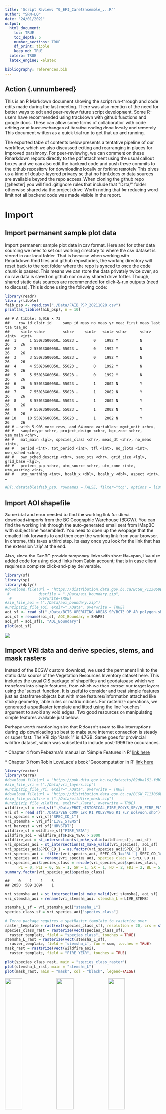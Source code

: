 ```yaml
---
title: 'Script Review: "0_EFI_CaretEnsemble_...R"'
author: "SRM-LQ"
date: "24/01/2022"
output: 
  html_document:
    toc: TRUE
    toc_depth: 5
    number_sections: TRUE
    df_print: tibble
    keep_md: TRUE
  zotero: TRUE
  latex_engine: xelatex
  
bibliography: references.bib
---
```




## Action {.unnumbered}

This is an R Markdown document showing the script run-through and code edits made during the last meeting. There was also mention of the need for better ways to edit and peer-review future script development. Some R-users have recommended using trackdown with github functions and google docs. These can allow some forms of collaboration with code editing or at least exchanges of iterative coding done locally and remotely. This document written as a quick trial run to get that up and running.

The exported table of contents below presents a tentative pipeline of our workflow, which we also discussed editing and rearranging in places for improved parsimony. For peer-reviewing, we can comment on these Rmarkdown reports directly to the pdf attachment using the usual callout boxes and we can also edit the backend code and push these commits to the github repository for downloading locally or forking remotely This gives us a kind of double-layered privacy so that no html.docs or data sources are available beyond the repo access. When cloning the github repo [\@hester] you will find .gitignore rules that include that "Data/" folder otherwise shared via the project drive. Worth noting that for reducing word limit not all backend code was made visible in the report.

# Import

## Import permanent sample plot data

Import permanent sample plot data in csv format. Here and for other data sourcing we need to set our working directory to where the csv dataset is stored in our local folder. That is because when working with Rmarkdown.Rmd files and github repositories, the working directory will reset back to the root folder where the repo is synced to once the code chunk is passed. This means we can store the data privately twice over, so no raw data is saved on github nor on any shared drive folder. Though, shared static data sources are recommended for click-&-run outputs (need to discuss). This is done using the following code:


```r
library(readr)
library(tibble)
faib_psp <- read.csv("./Data/FAIB_PSP_20211028.csv")
print(as_tibble(faib_psp), n = 10)
```

```
## # A tibble: 5,916 × 73
##    row_id clstr_id     samp_id meas_no meas_yr meas_first meas_last   tsa tsa_no
##     <int> <chr>        <chr>     <int>   <int> <chr>      <chr>     <int>  <int>
##  1      1 55023G00050… 55023 …       0    1992 Y          N            26     26
##  2      2 55023G00050… 55023 …       0    1992 Y          N            26     26
##  3      3 55023G00050… 55023 …       0    1992 Y          N            26     26
##  4      4 55023G00050… 55023 …       0    1992 Y          N            26     26
##  5      5 55023G00050… 55023 …       0    1992 Y          N            26     26
##  6      6 55023G00050… 55023 …       1    2002 N          Y            26     26
##  7      7 55023G00050… 55023 …       1    2002 N          Y            26     26
##  8      8 55023G00050… 55023 …       1    2002 N          Y            26     26
##  9      9 55023G00050… 55023 …       1    2002 N          Y            26     26
## 10     10 55023G00050… 55023 …       1    2002 N          Y            26     26
## # … with 5,906 more rows, and 64 more variables: mgmt_unit <chr>,
## #   sampletype <chr>, project_design <chr>, bgc_zone <chr>, ysm_main <chr>,
## #   mat_main <lgl>, species_class <chr>, meas_dt <chr>, no_meas <int>,
## #   period <int>, tot_period <int>, tfl <int>, no_plots <int>, own_sched <chr>,
## #   own_sched_descrip <chr>, samp_sts <chr>, grid_size <lgl>, grid_base <lgl>,
## #   protect_psp <chr>, utm_source <chr>, utm_zone <int>, utm_easting <int>,
## #   utm_northing <int>, bcalb_x <dbl>, bcalb_y <dbl>, aspect <int>, …
```

```r
#DT::datatable(faib_psp, rownames = FALSE, filter="top", options = list(pageLength = 5, scrollX=T))
```

## Import AOI shapefile

Some trial and error needed to find the working link for direct download+imports from the BC Geographic Warehouse (BCGW). You can find the working link through the auto-generated email sent from iMapBC with subject line 'assembled'. You need to open up the webpage that the emailed link forwards to and then copy the working link from your browser. In chrome, this takes a third step. Its easy once you look for the link that has the extension '.zip' at the end.

Also, since the GeoBC provide temporary links with short life-span, I've also added code for using cloud links from Cabin account; that is in case client requires a complete click-and-play deliverable.


```r
library(sf)
library(sp)
library(dplyr)
#download.file(url = "https://distribution.data.gov.bc.ca/BCGW_7113060B_1643392193299_1360.zip",
 #             destfile = "./Data/aoi_boundary.zip",
  #            overwrite=TRUE)
#zip_file_aoi = ("./Data/aoi_boundary.zip")
#unzip(zip_file_aoi, exdir="./Data", overwrite = TRUE)
aoi_sf <- read_sf("./Data/BCTS_OPERATING_AREAS_SP/BCTS_OP_AR_polygon.shp")
aoi_sf = rename(aoi_sf, AOI_Boundary = SHAPE)
aoi_sf = aoi_sf[1, "AOI_Boundary"]
plot(aoi_sf)
```

![](0_EFI-TCC-modelling-pipeline_files/figure-html/unnamed-chunk-2-1.png)<!-- -->

## Import VRI data and derive species, stems, and mask rasters

Instead of the BCGW custom download, we used the permanent link to the static data source of the Vegetation Resources Inventory dataset here. This includes the usual GIS package of shapefiles and geodatabase which we transform into simple features, from which we then extract our target layers using the 'subset' function. It is useful to consider and treat simple features just as dataframe objects but with more features/information attached like sticky geometry, table rules or matrix indices. For rasteriize operations, we generated a spatRaster template and fitted using the line 'touches' argument to avoid any void edges. Two good resources on manipulating simple features available just below.

Perhaps worth mentioning also that R doesn't seem to like interruptions during zip downloading so best to make sure internet connection is steady or super fast. The VRI zip 'Rank 1" is 4.7GB. Same goes for provincial wildfire dataset, which was subsetted to include post-1999 fire occurances.

\* Chapter 4 from Pebezma's manual on 'Simple Features in R' [link here](https://cran.r-project.org/web/packages/sf/vignettes/sf4.html)

\* Chapter 3 from Robin LoveLace's book 'Geocomputation in R' [link here](https://geocompr.robinlovelace.net/attr.html)


```r
library(raster)
library(terra)
#download.file(url = "https://pub.data.gov.bc.ca/datasets/02dba161-fdb7-48ae-a4bb-bd6ef017c36d/2019/VEG_COMP_LYR_R1_POLY_2019.gdb.zip", destfile = "./Data/vri_layers.zip", overwrite=TRUE)
#zip_file_vri = ("./Data/vri_layers.zip")
#unzip(zip_file_vri, exdir="./Data", overwrite = TRUE)
#download.file(url = "https://distribution.data.gov.bc.ca/BCGW_7113060B_1644439767665_15956.zip", destfile = "./Data/wildfire_mask.zip", overwrite = TRUE)
#zip_file_wildfire = ("./Data/wildfire_mask.zip")
#unzip(zip_file_wildfire, exdir="./Data", overwrite = TRUE)
wildfire_sf = read_sf("./Data/PROT_HISTORICAL_FIRE_POLYS_SP//H_FIRE_PLY_polygon.shp")
vri_sf = read_sf("./Data/VEG_COMP_LYR_R1_POLY/VEG_R1_PLY_polygon.shp")
vri_species = vri_sf["SPEC_CD_1"]
vri_stemsha = vri_sf["LIVE_STEMS"]
vri_harvest = vri_sf["HRVSTDT"]
wildfire_sf = wildfire_sf["FIRE_YEAR"]
wildfire_aoi = wildfire_sf$FIRE_YEAR > 2000
wildfire_aoi = st_intersection(st_make_valid(wildfire_sf), aoi_sf)
vri_species_aoi = st_intersection(st_make_valid(vri_species), aoi_sf)
vri_species_aoi$SPEC_CD_1 = as.factor(vri_species_aoi$SPEC_CD_1)
vri_species_aoi =  filter(vri_species_aoi, SPEC_CD_1=='BL' | SPEC_CD_1=='FD' |SPEC_CD_1=='FDI' | SPEC_CD_1=='PL' | SPEC_CD_1=='PLI' | SPEC_CD_1=='SE' | SPEC_CD_1=='SW' | SPEC_CD_1=='SX')
vri_species_aoi = rename(vri_species_aoi, species_class = SPEC_CD_1)
vri_species_aoi$species_class = recode(vri_species_aoi$species_class, 
      PL = 0, PLI = 0, SE = 1, SW = 1, SX = 1, FD = 2, FDI = 2, BL = 5)
summary.factor(vri_species_aoi$species_class)
```

```
##    0    1    2    5 
## 2050  589 2094    1
```

```r
vri_stemsha_aoi = st_intersection(st_make_valid(vri_stemsha), aoi_sf)
vri_stemsha_aoi = rename(vri_stemsha_aoi, stemsha_L = LIVE_STEMS)

stemsha_L_sf = vri_stemsha_aoi["stemsha_L"]
species_class_sf = vri_species_aoi["species_class"]

# Terra package requires a spatRaster template to rasterize over
raster_template = rast(ext(species_class_sf), resolution = 20, crs = st_crs(species_class_sf)$wkt)
species_class_rast = rasterize(vect(species_class_sf), 
  raster_template, field = "species_class", touches = TRUE)
stemsha_L_rast = rasterize(vect(stemsha_L_sf), 
  raster_template, field = "stemsha_L", fun = sum, touches = TRUE)
mask_rast = rasterize(vect(wildfire_aoi), 
  raster_template, field = "FIRE_YEAR", touches = TRUE)

plot(species_class_rast, main = "species_class_raster")
plot(stemsha_L_rast, main = "stemsha_L")
plot(mask_rast, main = "mask", col = "black", legend=FALSE)
```

<img src="0_EFI-TCC-modelling-pipeline_files/figure-html/unnamed-chunk-3-1.png" width="33%" /><img src="0_EFI-TCC-modelling-pipeline_files/figure-html/unnamed-chunk-3-2.png" width="33%" /><img src="0_EFI-TCC-modelling-pipeline_files/figure-html/unnamed-chunk-3-3.png" width="33%" />

## Import LiDAR data and derive terrain rasters

DEM raster tiles were downloaded from two zipped files. To speed up the markdown output, file.paths were assigned to a zip-directory and unzip-directory. Individual tiles were then assembled as list objects and prepared for merging through two steps. A object was first assigned to the folder location then a second list function was used to index the folder contents as a gridded object. Merging was passed through the *"do.call"* function to generate two raster mosaics, lead_htop and elevation, which were then write as single raster and saved in the Raster_Covariates subfolder. GDAL functions remain in the working script file for further review "0_EFI_CaretEnsemble_ModelTuned_RasterPredicted". See below:


```r
library(rgdal)
# Unpack zipped downloads into assigned directory
#zip_file_vh = ("./Data/VegHt.zip")
#zip_file_be = ("./Data//BareEarth.zip")
#zip_dir_vh = ("./Data/")
#zip_dir_be = ("./Data/")
#unzip(zip_file_vh, exdir=zip_dir_vh, overwrite = TRUE)
#unzip(zip_file_be, exdir=zip_dir_be, overwrite = TRUE)
# Assign sub-directory to where unzipped files become nested
#unzip_dir_vh <- paste0("./Data/VegHt")
#unzip_dir_be <- paste0("./Data/BareEarth")

# Compile folder contents as list objects. 
#filez_vh = list.files(
#  unzip_dir_vh,
#  full.names = T,
#  all.files = FALSE,
#  pattern = '.tif$') 
#filez_be = list.files(
#  unzip_dir_be,
#  full.names = T,
#  all.files = FALSE,
#  pattern = '.tif$') 
# Prepare lists for merging by indexing contents
#lead_htop_raster_list <- lapply(filez_vh, raster)
#elev_raster_list <- lapply(filez_be, raster)

# Merge and assign overlapping tiles tolerance = 1
#lead_htop_raster = do.call(merge, c(lead_htop_raster_list, tolerance = 1))
#elev_raster = do.call(merge, c(elev_raster_list, tolerance = 1))
# Save outputs as new raster.tif files
#writeRaster(lead_htop_raster, filename = "./Data/Raster_Covariates/lead_htop_raster.tif", overwrite=TRUE)
#writeRaster(elev_raster, filename = "./Data/Raster_Covariates/elev_raster.tif", overwrite=TRUE)
lead_htop_raster = raster::raster("./Data/Raster_Covariates/lead_htop_raster.tif")
elev_raster = raster::raster("./Data/Raster_Covariates/elev_raster.tif")
plot(lead_htop_raster, main = "lead_htop_raster")
plot(elev_raster, main = "elev_raster")
```

<img src="0_EFI-TCC-modelling-pipeline_files/figure-html/unnamed-chunk-4-1.png" width="50%" /><img src="0_EFI-TCC-modelling-pipeline_files/figure-html/unnamed-chunk-4-2.png" width="50%" />

From the merged elevation raster from above, we derived slope and aspect rasters by applying the nice and easy 'terrain' function from the terra package. The terra package also allowed us to work with spatRasters, which are kind of raster-lite files that function super well and fast in R. After deriving an elevation spatRaster, we kept it as a reference layer over which all other raster (or spatRaster) processing operations were conducted.

One other key strategy to this workflow was that it helped to avoid modifications being made to LiDAR data. Though, some subsequent options still remain uncertain. That is, whether its better to aggregate resolution of LiDAR files from 1m to 20m before or after deriving the landscape metrics. The former is obviously less expensive for running time.


```r
elev = rast(elev_raster)
crs(elev) = "epsg:3005"
elev = aggregate(elev, fact = 20, fun = mean)
slope = terrain(elev, v="slope", unit="degrees", neighbors=8)
aspect = terrain(elev, v="aspect", unit="degrees", neighbors=8)
asp_cos = cos((aspect*pi)/180)
asp_sin = sin((aspect*pi)/180)
plot(slope, main = "slope")
plot(asp_cos, main = "asp_cos")
plot(asp_sin, main = "asp_sin")
```

<img src="0_EFI-TCC-modelling-pipeline_files/figure-html/unnamed-chunk-5-1.png" width="33%" /><img src="0_EFI-TCC-modelling-pipeline_files/figure-html/unnamed-chunk-5-2.png" width="33%" /><img src="0_EFI-TCC-modelling-pipeline_files/figure-html/unnamed-chunk-5-3.png" width="33%" />

# Tidy

## Tidy permanent sample plot data

To run the final ecosystem models and generate the predicted rasters, we need to match the number and naming of predictors between our fitted data (permanent sample plot data) and our spatial data (raster stack). From descriptives of category labeling and species lists, the 'spc_live1' predictor in faib dataset was adopted. However, this might need checking. In addition to our target variable 'wsvha_L', the faib data was subsetted down to include only 'elev', 'slope', 'asp_co', 'asp_sin', 'lead_htop', 'stemsha_L' and 'species_class' as predictors. The data was then scanned for missing or problematic observations and transformed into numeric values required for raster operations.


```r
faib_psp$spc_live1 = as.factor(faib_psp$spc_live1)
faib_psp = subset(faib_psp, spc_live1 == "PL" | spc_live1 == "SB" | spc_live1 == "SE" | 
  spc_live1 == "SX" | spc_live1 == "FD" | spc_live1 == "CW" | spc_live1 == "HW" | spc_live1 == "BL")
faib_psp$species_class = recode(faib_psp$spc_live1, 
    PL = 0, SB = 1, SE = 1, SX = 1, FD = 2, CW = 3, HW = 4, BL = 5)
faib_psp$asp_cos = cos((faib_psp$aspect * pi) / 180)
faib_psp$asp_sin = sin((faib_psp$aspect * pi) / 180)
faib_psp$wsvha_L = as.numeric(faib_psp$wsvha_L)
faib_psp$stemsha_L = as.numeric(faib_psp$stemsha_L)
faib_psp$slope = as.numeric(faib_psp$slope)
faib_psp$aspect = as.numeric(faib_psp$aspect)
faib_psp$asp_cos = as.numeric(faib_psp$asp_cos)
faib_psp$asp_sin = as.numeric(faib_psp$asp_sin)
faib_psp$lead_htop = as.numeric(faib_psp$lead_htop)
faib_psp$species_class = as.numeric(faib_psp$species_class)
faib_psp$elev = as.numeric(faib_psp$elev)
```

The data was subsetted and cleaned twice over, first for model 1 (incl. stemsha_L) and again for model 2 (excl. stemsha_L) before the model fitting stage. There's likely a tidier way to do this, but havent seen the light yet. Please rearrange as you see fit. Also, for use in spatial partitioning or mlr packages, the final dataframe was also promoted to SpatialPointsDataFrame and simplefeature towards end of code chunk (l.259)


```r
faib_vri_true_m1_df = faib_psp[
  c("elev", "slope", "asp_cos", "asp_sin", "lead_htop", "species_class", "stemsha_L", "wsvha_L")]
faib_vri_true_m2_df = faib_psp[
  c("elev", "slope", "asp_cos", "asp_sin", "lead_htop", "species_class", "wsvha_L")] 
faib_vri_true_m1_df$lead_htop[faib_vri_true_m1_df$lead_htop < 1.3] = NA
faib_vri_true_m2_df$lead_htop[faib_vri_true_m2_df$lead_htop < 1.3] = NA
faib_vri_true_m1_df = na.omit(faib_vri_true_m1_df)
faib_vri_true_m2_df = na.omit(faib_vri_true_m2_df)
sum(is.na(faib_vri_true_m1_df))
```

```
## [1] 0
```

```r
sum(is.na(faib_vri_true_m2_df))
```

```
## [1] 0
```

```r
#DT::datatable(faib_vri_true_m2_df, rownames = FALSE, filter="top", options = list(pageLength = 5, scrollX=T))
print(as_tibble(faib_vri_true_m2_df), n = 10)
```

```
## # A tibble: 5,264 × 7
##     elev slope   asp_cos asp_sin lead_htop species_class wsvha_L
##    <dbl> <dbl>     <dbl>   <dbl>     <dbl>         <dbl>   <dbl>
##  1   793    15 -1.84e-16      -1      23.0             0    310.
##  2   793    15 -1.84e-16      -1      23.0             0    309.
##  3   793    15 -1.84e-16      -1      23.0             0    308.
##  4   793    15 -1.84e-16      -1      23.0             0    303.
##  5   793    15 -1.84e-16      -1      23.0             0    288.
##  6   793    15 -1.84e-16      -1      26.0             0    390.
##  7   793    15 -1.84e-16      -1      26.0             0    390.
##  8   793    15 -1.84e-16      -1      26.0             0    389.
##  9   793    15 -1.84e-16      -1      26.0             0    384.
## 10   793    15 -1.84e-16      -1      26.0             0    369.
## # … with 5,254 more rows
```

```r
faib_vri_true_sf = st_as_sf(faib_psp, coords = c("bcalb_x", "bcalb_y"), crs = 3153)
faib_vri_true_sp = as(faib_vri_true_sf, "Spatial")
```

Permanent sample plot data was split using a 80:20 ratio to derive training and test sets for model validation. This was repeated three times both for model1 and model2 so that an X and y array was generate for each, as well as a complete dataframe split. The X and y arrays, which assigned the target variable its own split and predictors another provided quicker run times in subsequent modelling operations.


```r
n <- nrow(faib_vri_true_m1_df)
frac <- 0.8
ix <- sample(n, frac * n)
train_m1 = faib_vri_true_m1_df[ix,]
test_m1 = faib_vri_true_m1_df[-ix,]
train_m2 = faib_vri_true_m2_df[ix,]
test_m2 = faib_vri_true_m2_df[-ix,]

X_train_m1=train_m1[,-8]
X_test_m1=test_m1[,-8]
y_train_m1=train_m1[,8]
y_test_m1=test_m1[,8]

X_train_m2=train_m2[,-7]
X_test_m2=test_m2[,-7]
y_train_m2=train_m2[,7]
y_test_m2=test_m2[,7]

X_m1 = faib_vri_true_m1_df[,-8]
y_m1 = faib_vri_true_m1_df[,8]
X_m2 = faib_vri_true_m2_df[,-7]
y_m2 = faib_vri_true_m2_df[,7]
```

## Tidy raster covariates

Using terra functions and the elevation spatRaster created above, raster covariates were resampled, clipped, and reprojected to fit the LiDAR data. This was faster than the 'raster' and 'stars' package and produced fewer margin errors and data voids compared to QuantumGIS and Python pipeline we tested. First the LiDAR rasters were reprojected from EPSG:9001 to 3005, and then the 'resample' tool was used to run all processing at once: i.e. matching origin, crs, res and extents.


```r
lead_htop = rast(lead_htop_raster)
stems = stemsha_L_rast
species = species_class_rast
mask = mask_rast

crs(lead_htop) = "epsg:3005"
lead_htop = aggregate(lead_htop, fact = 20, fun = mean) 
slope = resample(slope, elev, method="bilinear")
asp_cos = resample(asp_cos, elev, method="bilinear")
asp_sin = resample(asp_sin, elev, method="bilinear")
lead_htop = resample(lead_htop, elev, method="bilinear")
species = resample(species, elev, method="near")
stems = resample(stems, elev, method="bilinear")
mask = resample(mask, elev, method="near")

elev = mask(elev, vect(aoi_sf))
lead_htop = mask(lead_htop, vect(aoi_sf))
slope = mask(slope, elev, inverse=FALSE)
asp_cos = mask(asp_cos, elev, inverse=FALSE)
asp_sin = mask(asp_sin, elev, inverse=FALSE)
species = mask(species, elev, inverse=FALSE)
stems = mask(stems, elev, inverse=FALSE)

lead_htop[lead_htop < 1.3] <- NA
mask_lead_htop = mask(elev, lead_htop, inverse=TRUE)
mask = mask(mask_lead_htop, mask, inverse=FALSE)
elev = mask(elev, mask, inverse=FALSE)
lead_htop = mask(lead_htop, mask, inverse=TRUE)
slope = mask(slope, mask, inverse=TRUE)
asp_cos = mask(asp_cos, mask, inverse=TRUE)
asp_sin = mask(asp_sin, mask, inverse=TRUE)
species = mask(species, mask, inverse=TRUE)
stems = mask(stems, mask, inverse=TRUE)

plot(elev, main="Elevation")
plot(slope, main="Slope")
plot(asp_cos, main="Aspect Cosine")
plot(asp_sin, main="Aspect Sine")
plot(lead_htop, main="Veg Ht")
plot(species, main="Species")
plot(stems, main="Stems/ha")
```

<img src="0_EFI-TCC-modelling-pipeline_files/figure-html/unnamed-chunk-9-1.png" width="50%" /><img src="0_EFI-TCC-modelling-pipeline_files/figure-html/unnamed-chunk-9-2.png" width="50%" /><img src="0_EFI-TCC-modelling-pipeline_files/figure-html/unnamed-chunk-9-3.png" width="50%" /><img src="0_EFI-TCC-modelling-pipeline_files/figure-html/unnamed-chunk-9-4.png" width="50%" /><img src="0_EFI-TCC-modelling-pipeline_files/figure-html/unnamed-chunk-9-5.png" width="50%" /><img src="0_EFI-TCC-modelling-pipeline_files/figure-html/unnamed-chunk-9-6.png" width="50%" /><img src="0_EFI-TCC-modelling-pipeline_files/figure-html/unnamed-chunk-9-7.png" width="50%" />

Spatial covariates were then transformed back from spatRasters to rasters and assembled as raster stacks (covs_m1 and covs_m2). Maybe worth checking again here the naming of rasters before converting and stacking. If needed, the following chunk can be used to rename spatRasters:


```r
library(Rcpp)
names(elev) = "elev"
names(slope) = "slope"
names(asp_cos) = "asp_cos"
names(asp_sin) = "asp_sin"
names(species) = "species_class"
names(stems) = "stemsha_L"
names(lead_htop) = "lead_htop"

elev_raster = raster(elev)
slope_raster = raster(slope)
asp_cos_raster = raster(asp_cos)
asp_sin_raster = raster(asp_sin)
species_class_raster = raster(species)
stemsha_L_raster = raster(stems)
lead_htop_raster = raster(lead_htop)

covs_m1 = stack(elev_raster, slope_raster, asp_cos_raster, asp_sin_raster, 
                lead_htop_raster, species_class_raster,stemsha_L_raster)
covs_m2 = stack(elev_raster,slope_raster, asp_cos_raster, asp_sin_raster, 
                lead_htop_raster, species_class_raster)

names(covs_m1)
```

```
## [1] "elev"          "slope"         "asp_cos"       "asp_sin"      
## [5] "lead_htop"     "species_class" "stemsha_L"
```

```r
names(faib_vri_true_m1_df)
```

```
## [1] "elev"          "slope"         "asp_cos"       "asp_sin"      
## [5] "lead_htop"     "species_class" "stemsha_L"     "wsvha_L"
```

```r
names(covs_m2)
```

```
## [1] "elev"          "slope"         "asp_cos"       "asp_sin"      
## [5] "lead_htop"     "species_class"
```

```r
names(faib_vri_true_m2_df)
```

```
## [1] "elev"          "slope"         "asp_cos"       "asp_sin"      
## [5] "lead_htop"     "species_class" "wsvha_L"
```

# Transform

Data was explored first by comparing visually the distribution of raster covariates and faib dataframe predictors. Wilcoxon normality test of signed-rank sum was reported accordingly. Visualization of data distribution was compared using simple histograms from the 'MASS' package and base R functions. Pixel inclusion was increased to widen raster sample (22000000). When working with larger Williams Lake-wide rasters, exploratory data analysis may require an improved sampling strategy to account for larger pixel count.


```r
library(MASS)
wilcox.test(faib_vri_true_m1_df$elev) # p<0.0001
wilcox.test(faib_vri_true_m1_df$slope) # p<0.0001
wilcox.test(faib_vri_true_m1_df$asp_cos) # p=0.8749
wilcox.test(faib_vri_true_m1_df$asp_sin) # p<0.0001
wilcox.test(faib_vri_true_m1_df$lead_htop) # p<0.0001
wilcox.test(faib_vri_true_m1_df$stemsha_L) # p<0.0001
wilcox.test(faib_vri_true_m1_df$wsvha_L) # p<0.0001

truehist(faib_vri_true_m1_df$elev, main="DEM (faib)", maxpixels=22000000)
hist(elev, main="DEM (raster)", maxpixels=22000000)
truehist(faib_vri_true_m1_df$slope, main="Slope (faib)", maxpixels=22000000)
hist(slope, main="Slope (raster)", maxpixels=22000000) 
truehist(faib_vri_true_m1_df$asp_cos, main="Northness (faib)", maxpixels=22000000)
hist(asp_cos, main="Northness (raster)", maxpixels=22000000)
truehist(faib_vri_true_m1_df$asp_sin, main="Eastness (faib)", maxpixels=22000000)
hist(asp_sin, main="Eastness (raster)", maxpixels=22000000)
truehist(faib_vri_true_m1_df$stemsha_L, main="Stems/ha (faib)", maxpixels=22000000)
hist(stems, main="Stems/ha (raster)", maxpixels=22000000)
truehist(faib_vri_true_m1_df$species_class, main="Lead Species (faib)", maxpixels=22000000)
hist(species, main="Lead Species (raster)", maxpixels=22000000)
truehist(faib_vri_true_m1_df$lead_htop, main="Mean Tree Height (faib)", maxpixels=22000000)
hist(lead_htop, main="Mean Tree Height (raster)", maxpixels=22000000) 
truehist(faib_vri_true_m1_df$wsvha_L, main="Whole Stem Vol (faib)", maxpixels=22000000)
```

<img src="0_EFI-TCC-modelling-pipeline_files/figure-html/unnamed-chunk-11-1.png" width="25%" /><img src="0_EFI-TCC-modelling-pipeline_files/figure-html/unnamed-chunk-11-2.png" width="25%" /><img src="0_EFI-TCC-modelling-pipeline_files/figure-html/unnamed-chunk-11-3.png" width="25%" /><img src="0_EFI-TCC-modelling-pipeline_files/figure-html/unnamed-chunk-11-4.png" width="25%" /><img src="0_EFI-TCC-modelling-pipeline_files/figure-html/unnamed-chunk-11-5.png" width="25%" /><img src="0_EFI-TCC-modelling-pipeline_files/figure-html/unnamed-chunk-11-6.png" width="25%" /><img src="0_EFI-TCC-modelling-pipeline_files/figure-html/unnamed-chunk-11-7.png" width="25%" /><img src="0_EFI-TCC-modelling-pipeline_files/figure-html/unnamed-chunk-11-8.png" width="25%" /><img src="0_EFI-TCC-modelling-pipeline_files/figure-html/unnamed-chunk-11-9.png" width="25%" /><img src="0_EFI-TCC-modelling-pipeline_files/figure-html/unnamed-chunk-11-10.png" width="25%" /><img src="0_EFI-TCC-modelling-pipeline_files/figure-html/unnamed-chunk-11-11.png" width="25%" /><img src="0_EFI-TCC-modelling-pipeline_files/figure-html/unnamed-chunk-11-12.png" width="25%" /><img src="0_EFI-TCC-modelling-pipeline_files/figure-html/unnamed-chunk-11-13.png" width="25%" /><img src="0_EFI-TCC-modelling-pipeline_files/figure-html/unnamed-chunk-11-14.png" width="25%" /><img src="0_EFI-TCC-modelling-pipeline_files/figure-html/unnamed-chunk-11-15.png" width="25%" />

## Explore data transformations

Faib predictors were also tested for linear hypotheses and emerging trends in residual variance. To examine linearity and assess predictor influence, predictor variables were fitted with univariate linear functions. Using these predictive functions, residuals were mapped and Breush-Pagan test of constant variance were reported.


```r
library(olsrr)
library(car)
elev_wsvha_lm = lm(wsvha_L ~ elev, data = faib_vri_true_m1_df)
slope_wsvha_lm = lm(wsvha_L ~ slope, data = faib_vri_true_m1_df)
asp_cos_wsvha_lm = lm(wsvha_L ~ asp_cos, data = faib_vri_true_m1_df)
asp_sin_wsvha_lm = lm(wsvha_L ~ asp_sin, data = faib_vri_true_m1_df)
lead_htop_wsvha_lm = lm(wsvha_L ~ lead_htop, data = faib_vri_true_m1_df)
species_class_wsvha_lm = lm(wsvha_L ~ species_class, data = faib_vri_true_m1_df)
stemsha_L_wsvha_lm = lm(wsvha_L ~ stemsha_L, data = faib_vri_true_m1_df)

ols_test_breusch_pagan(elev_wsvha_lm) # p=0.0012
ols_test_breusch_pagan(slope_wsvha_lm) # p=0.6685
ols_test_breusch_pagan(asp_cos_wsvha_lm) # p<0.000000 
ols_test_breusch_pagan(asp_sin_wsvha_lm) # p=0.5316
ols_test_breusch_pagan(lead_htop_wsvha_lm) # p<0.000000000000000 
ols_test_breusch_pagan(stemsha_L_wsvha_lm) # p<0.000000000000000 

truehist(faib_vri_true_m1_df$elev)
truehist(elev_wsvha_lm$residuals)
plot(wsvha_L ~ elev, data = faib_vri_true_m1_df, 
 main="Linear function showing negative correlation:\nR^2=0.011, ρ=-0.0954, p<0.0000",
  col="blue", pch=20, cex=0.5, cex.main=0.6, cex.lab=0.8, cex.axis=0.8, adj=1, 
     ylab = "wsvha_L (m3/ha)", xlab = "DEM")
abline(elev_wsvha_lm, col = "red")
plot(elev_wsvha_lm, which=1, 
 main="Residuals showing increasing trend\n clustering at larger fitted values", 
  col="blue", pch=20, cex=0.5, cex.main=0.6, cex.lab=0.5, cex.axis=0.5, adj=1) 
truehist(faib_vri_true_m1_df$slope)
truehist(slope_wsvha_lm$residuals)
plot(wsvha_L ~ slope, data = faib_vri_true_m1_df,
 main="Linear function showing negative correlation:\nR^2=0.0013, ρ=-0.5171: p=0.0009", 
  col="blue", pch=20, cex=0.5, cex.main=0.6, cex.lab=0.8, cex.axis=0.8, adj=1,
     ylab = "wsvha_L (m3/ha)", xlab = "slope")
abline(slope_wsvha_lm, col = "red")
plot(slope_wsvha_lm, which=1, 
 main="Residuals showing increasing trend of\nnegative errors near larger fitted values",
  col="blue", pch=20, cex=0.5, cex.main=0.6, cex.lab=0.5, cex.axis=0.5, adj=1) 
truehist(faib_vri_true_m1_df$asp_cos)
truehist(asp_cos_wsvha_lm$residuals)
plot(wsvha_L ~ asp_cos, data = faib_vri_true_m1_df,
 main="Linear function showing positive correlation:\nR^2=0.005, ρ=15.197, p<0.000",
  col="blue", pch=20, cex=0.5, cex.main=0.6, cex.lab=0.8, cex.axis=0.8, adj=1,
     ylab = "wsvha_L (m3/ha)", xlab = "asp_cos")
abline(asp_cos_wsvha_lm, col = "red")
plot(asp_cos_wsvha_lm, which=1, 
 main="Residuals showing almost constant variance", 
  col="blue", pch=20, cex=0.5, cex.main=0.6, cex.lab=0.5, cex.axis=0.5, adj=1) 
truehist(faib_vri_true_m1_df$asp_sin)
truehist(asp_sin_wsvha_lm$residuals)
plot(wsvha_L ~ asp_sin, data = faib_vri_true_m1_df,
 main="No signficant linear relationship found\n R^2<0.0001, ρ=1.535, p=0.5915",
  col="blue", pch=20, cex=0.5, cex.main=0.6, cex.lab=0.8, cex.axis=0.8, adj=1,
     ylab = "wsvha_L (m3/ha)", xlab = "asp_sin")
abline(asp_sin_wsvha_lm, col = "red")
plot(asp_sin_wsvha_lm, which=1, 
 main="Residuals showing near constant variance\n with slight decreasing trend", 
  col="blue", pch=20, cex=0.5, cex.main=0.6, cex.lab=0.5, cex.axis=0.5, adj=1) 
truehist(faib_vri_true_m1_df$lead_htop)
truehist(lead_htop_wsvha_lm$residuals)
plot(wsvha_L ~ lead_htop, data = faib_vri_true_m1_df,
 main="Linear function shows positive correlation:\n R^2=0.6508, ρ=20.6829, p<0.0000",
  col="blue", pch=20, cex=0.5, cex.main=0.6, cex.lab=0.8, cex.axis=0.8, adj=1,
     ylab = "wsvha_L (m3/ha)", xlab = "lead_htop")
abline(lead_htop_wsvha_lm, col = "red")
plot(lead_htop_wsvha_lm, which=1, 
 main="Residuals showing non-constant variance with\n increasing trends at smallest and largest fitted values", 
  col="blue", pch=20, cex=0.5, cex.main=0.6, cex.lab=0.5, cex.axis=0.5, adj=1) 
truehist(faib_vri_true_m1_df$stemsha_L)
truehist(stemsha_L_wsvha_lm$residuals)
plot(wsvha_L ~ stemsha_L, data = faib_vri_true_m1_df,
 main="No significant relationship with response variable:\nR^2=0.0001, ρ=-0.0008, p<0.4743",
  col="blue", pch=20, cex=0.5, cex.main=0.6, cex.lab=0.5, cex.axis=0.5, adj=1,
     ylab = "wsvha_L (m3/ha)", xlab = "stemsha_L")
abline(stemsha_L_wsvha_lm, col = "red")
plot(stemsha_L_wsvha_lm, which=1, 
 main="Residuals showing non-constant variance with negative\nand positive errors clusters at larger fitted values", 
  col="blue", pch=20, cex=0.5, cex.main=0.6, cex.lab=0.5, cex.axis=0.5, adj=1) 
truehist(faib_vri_true_m1_df$species_class)
truehist(species_class_wsvha_lm$residuals)
plot(species_class_wsvha_lm, which=1, 
 main="Residuals showing decreasing trend with True-fir group:\nR^2=0.0025, ρ=6.584, p<0.000", 
  col="blue", pch=20, cex=0.5, cex.main=0.6, cex.lab=0.5, cex.axis=0.5, adj=1) 
car::residualPlots(elev_wsvha_lm, terms= ~ 1 | species_class, cex=0.1, pch=19) 
```

<img src="0_EFI-TCC-modelling-pipeline_files/figure-html/unnamed-chunk-12-1.png" width="25%" /><img src="0_EFI-TCC-modelling-pipeline_files/figure-html/unnamed-chunk-12-2.png" width="25%" /><img src="0_EFI-TCC-modelling-pipeline_files/figure-html/unnamed-chunk-12-3.png" width="25%" /><img src="0_EFI-TCC-modelling-pipeline_files/figure-html/unnamed-chunk-12-4.png" width="25%" /><img src="0_EFI-TCC-modelling-pipeline_files/figure-html/unnamed-chunk-12-5.png" width="25%" /><img src="0_EFI-TCC-modelling-pipeline_files/figure-html/unnamed-chunk-12-6.png" width="25%" /><img src="0_EFI-TCC-modelling-pipeline_files/figure-html/unnamed-chunk-12-7.png" width="25%" /><img src="0_EFI-TCC-modelling-pipeline_files/figure-html/unnamed-chunk-12-8.png" width="25%" /><img src="0_EFI-TCC-modelling-pipeline_files/figure-html/unnamed-chunk-12-9.png" width="25%" /><img src="0_EFI-TCC-modelling-pipeline_files/figure-html/unnamed-chunk-12-10.png" width="25%" /><img src="0_EFI-TCC-modelling-pipeline_files/figure-html/unnamed-chunk-12-11.png" width="25%" /><img src="0_EFI-TCC-modelling-pipeline_files/figure-html/unnamed-chunk-12-12.png" width="25%" /><img src="0_EFI-TCC-modelling-pipeline_files/figure-html/unnamed-chunk-12-13.png" width="25%" /><img src="0_EFI-TCC-modelling-pipeline_files/figure-html/unnamed-chunk-12-14.png" width="25%" /><img src="0_EFI-TCC-modelling-pipeline_files/figure-html/unnamed-chunk-12-15.png" width="25%" /><img src="0_EFI-TCC-modelling-pipeline_files/figure-html/unnamed-chunk-12-16.png" width="25%" /><img src="0_EFI-TCC-modelling-pipeline_files/figure-html/unnamed-chunk-12-17.png" width="25%" /><img src="0_EFI-TCC-modelling-pipeline_files/figure-html/unnamed-chunk-12-18.png" width="25%" /><img src="0_EFI-TCC-modelling-pipeline_files/figure-html/unnamed-chunk-12-19.png" width="25%" /><img src="0_EFI-TCC-modelling-pipeline_files/figure-html/unnamed-chunk-12-20.png" width="25%" /><img src="0_EFI-TCC-modelling-pipeline_files/figure-html/unnamed-chunk-12-21.png" width="25%" /><img src="0_EFI-TCC-modelling-pipeline_files/figure-html/unnamed-chunk-12-22.png" width="25%" /><img src="0_EFI-TCC-modelling-pipeline_files/figure-html/unnamed-chunk-12-23.png" width="25%" /><img src="0_EFI-TCC-modelling-pipeline_files/figure-html/unnamed-chunk-12-24.png" width="25%" /><img src="0_EFI-TCC-modelling-pipeline_files/figure-html/unnamed-chunk-12-25.png" width="25%" /><img src="0_EFI-TCC-modelling-pipeline_files/figure-html/unnamed-chunk-12-26.png" width="25%" /><img src="0_EFI-TCC-modelling-pipeline_files/figure-html/unnamed-chunk-12-27.png" width="25%" /><img src="0_EFI-TCC-modelling-pipeline_files/figure-html/unnamed-chunk-12-28.png" width="25%" />

## Apply data transformations

Six predictors exhibited non-normal distributions with left-leaning skewness (*W*, p\<0.001) and five predictors produced non-constant variance against the response variable (*B*, p\<0.001). Residuals showed increasing trends and patterns of funnelling that suggested anomalies were clustered among larger fitted values or among stands with higher wsvha values. In addition, significantly negative influences were observed by slope and stemsha on wsvha, while initial modelling generated negative value estimates confirming need for data normalizations (wsvha\<0.00m3/ha). In response, modelled data was treated with three Preprocess functions from the caret package. The 'center' method was used to subtract the mean of the predictors data from the predictor values and the 'scale' method was used to divide them by their standard deviation. A 'BoxCox' transformation applied an exponential lambda to positive values to coerce a Gaussian distribution as presented in the equation below:

$X(\lambda)\begin{cases}\frac{x^{\lambda}-1}{\lambda} & \Leftrightarrow \lambda \neq 0\\\\logx & \Leftrightarrow \lambda = 0\end{cases}$

Data transformations were implementated iteratively with each model fitting using 'caret' model tuning functions as shown in the following section.

# Model

Model 1 and model 2 were fitted with the ransformed 'pre-processed' permanent sample plot data and calibrated with nine different algorithms (Table 1). Models were trained using a 10 k-fold cross validation technique, which divided the dataset into 10 groups of 10 data blocks to generate aggregated estimates from across the 100 data folds. This was repeated 3 times with training folds starting at different origins each time.

Performance metrics were reported regarding Mean Absolute Error (MAE), Root Mean Squared Error (RMSE), and Root Mean Squared Ratio (RMSEratio) in order to account for overall model accuracy, level of model precision, and model bias, respectively.. Using these metrics, algorithms were optimized using hyper-parameter tuning (Table 1).

Two Support Vector Machine (SVM) algorithms were fitted with a radial and linear kernel, which were tuned using the same tuning grid that tested for optimal cost values in the range of between 1 and 20 and scanned for optimal gamma values between -1 and +1.  Random Forest (RF) models were calibrated with two hyperparameters using a grid search of Mtry between 2 and 10 variables at each split over two regression trees consisting of 50 and 500 decision branches. An EnsembleElastic 
Net model was fitted with a generalized additive linearized model, which was tuned based on optomized results of three foundational models including linear model, 

## Model 1: 'M1.svm.radial'


```r
library(e1071)
library(caret)
library(caretEnsemble)
library(randomForest)
library(DescTools)

# full-fitted
tuneResult_svm_m2_full <- tune(svm, X_m2, y_m2, 
  ranges = list(cost = c(1,5,7,15,20), gamma = 2^(-1:1)),
  tunecontrol = tune.control(cross = 10,  nrepeat = 5), 
  preProcess = c("BoxCox","center","scale"))
tunedModel_svm_m2_full <- tuneResult_svm_m2_full$best.model
save(tunedModel_svm_m2_full, file = "./Models/tunedModel_svm_m2_full.RData")
tunedModel_svm_m2 = predict(
  tunedModel_svm_m2_full,
  X_m2, y_m2)

# train-fitted
tuneResult_svm_m2_train <- tune(
  svm, X_train_m2, y_train_m2,
  ranges = list(cost = c(1,5,7,15,20), gamma = 2^(-1:1)),
  tunecontrol = tune.control(cross = 10,  nrepeat = 5),
  preProcess = c("BoxCox","center","scale"))
tunedModel_svm_m2_train <- tuneResult_svm_m2_train$best.model

# test-fitted
tunedModel_svm_m2_test = predict(
  tunedModel_svm_m2_train,
  X_test_m2, y_test_m2)

tunedModel_svm_m2_test_MAE = MAE(tunedModel_svm_m2_test, y_test_m2)
tunedModel_svm_m2_test_RMSE = RMSE(tunedModel_svm_m2_test, y_test_m2)
tunedModel_svm_m2_full_MAE = MAE(tunedModel_svm_m2, y_m2)
tunedModel_svm_m2_full_RMSE = RMSE(tunedModel_svm_m2, y_m2)
tunedModel_svm_m2_full_RMSEratio = tunedModel_svm_m2_full_RMSE/tunedModel_svm_m2_test_RMSE
print(summary(tunedModel_svm_m2_full))
```

# Visualize

Four best-performing models, including the Random Forest 50-Tree model, the two Support Vector Radial Kernel models, and the Ensemble Elastic Net Model, were applied to covariate stacks and used to spatially predict a wsvha raster. Outputs were saved in GeoTiff format in the ‘Results’ local folder available on project drive and were presented below for visual comparison.


```r
library(prettymapr)
tunedModel_svm_m2_to_raster <- predict(covs_m2, tunedModel_svm_m2_full)
writeRaster(tunedModel_svm_m2_to_raster, filename = "./Results/tunedModel_svm_m2_to_raster.tif", overwrite=TRUE)
tunedModel_svm_m2_to_raster_plot = plot(tunedModel_svm_m2_to_raster, 
  main= "Estimated Whole Stem Volume Gaspard OA (m3/ha)\n
  Model 1: Support Vector Machine (Radial Kernel)\n10k-fold Cross-Validated", cex.main = 0.75)
title(main ="MAE:9.424\nRMSE:10.830\nRMSEratio:0.776\ngamma=0.5\nepsilon=0.10\nC=20", 
      adj = 0.05, line = -5, cex.main = 0.75)
addscalebar(plotepsg=3005)
addnortharrow(pos = "topright", scale=0.75)
```

![](0_EFI-TCC-modelling-pipeline_files/figure-html/unnamed-chunk-14-1.png)<!-- -->


